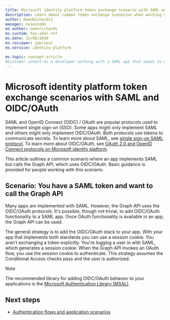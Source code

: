 ```yaml
---
title: Microsoft identity platform token exchange scenario with SAML and OIDC/OAuth in Microsoft Entra ID
description: Learn about common token exchange scenarios when working with SAML and OIDC/OAuth in Microsoft Entra ID.
author: OwenRichards1
manager: CelesteDG
ms.author: owenrichards
ms.custom: has-adal-ref
ms.date: 12/08/2020
ms.reviewer: jmprieur
ms.service: identity-platform

ms.topic: concept-article
#Customer intent:As a developer working with a SAML app that needs to call the Graph API, I want to understand how to add OIDC/OAuth functionality to my app, so that I can authenticate and use the Graph API seamlessly.
---
```


# Microsoft identity platform token exchange scenarios with SAML and OIDC/OAuth

SAML and OpenID Connect (OIDC) / OAuth are popular protocols used to implement single sign-on (SSO). Some apps might only implement SAML and others might only implement OIDC/OAuth. Both protocols use tokens to communicate secrets. To learn more about SAML, see [single sign-on SAML protocol](single-sign-on-saml-protocol.md). To learn more about OIDC/OAuth, see [OAuth 2.0 and OpenID Connect protocols on Microsoft identity platform](./v2-protocols.md).

This article outlines a common scenario where an app implements SAML but calls the Graph API, which uses OIDC/OAuth. Basic guidance is provided for people working with this scenario.

## Scenario: You have a SAML token and want to call the Graph API
Many apps are implemented with SAML. However, the Graph API uses the OIDC/OAuth protocols. It's possible, though not trivial, to add OIDC/OAuth functionality to a SAML app. Once OAuth functionality is available in an app, the Graph API can be used.

The general strategy is to add the OIDC/OAuth stack to your app. With your app that implements both standards you can use a session cookie. You aren't exchanging a token explicitly. You're logging a user in with SAML, which generates a session cookie. When the Graph API invokes an OAuth flow, you use the session cookie to authenticate. This strategy assumes the Conditional Access checks pass and the user is authorized.

> [!NOTE]
> The recommended library for adding OIDC/OAuth behavior to your applications is the [Microsoft Authentication Library (MSAL)](/entra/msal/).

## Next steps
- [Authentication flows and application scenarios](authentication-flows-app-scenarios.md)
